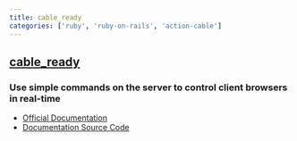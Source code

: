 ```yaml
---
title: cable_ready
categories: ['ruby', 'ruby-on-rails', 'action-cable']
---
```

## [cable_ready](https://github.com/stimulusreflex/cable_ready)

### Use simple commands on the server to control client browsers in real-time


- [Official Documentation](https://cableready.stimulusreflex.com)
- [Documentation Source Code](https://github.com/stimulusreflex/cable_ready/tree/master/docs)
